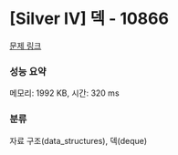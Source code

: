 # [Silver IV] 덱 - 10866 

[문제 링크](https://www.acmicpc.net/problem/10866) 

### 성능 요약

메모리: 1992 KB, 시간: 320 ms

### 분류

자료 구조(data_structures), 덱(deque)

